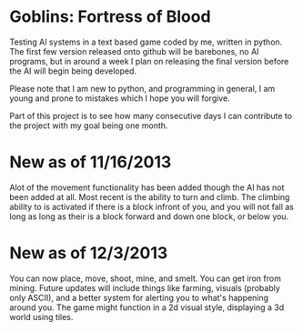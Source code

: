 Goblins: Fortress of Blood
==========

Testing AI systems in a text based game coded by me, written in python.
The first few version released onto github will be barebones, no AI programs, but in around a week I plan on releasing the
final version before the AI will begin being developed.

Please note that I am new to python, and programming in general, I am young and prone to mistakes which I hope you will forgive.

Part of this project is to see how many consecutive days I can contribute to the project with my goal being one month. 

New as of 11/16/2013
====================
Alot of the movement functionality has been added though the AI has not been added at all. Most recent is the ability to
turn and climb. The climbing ability to is activated if there is a block infront of you, and you will not fall as long as long
as their is a block forward and down one block, or below you.

New as of 12/3/2013
===================
You can now place, move, shoot, mine, and smelt. You can get iron from mining. Future updates will include things like farming, visuals (probably only ASCII), and a better system for alerting you to what's happening around you. The game might function in a 2d visual style, displaying a 3d world using tiles.
